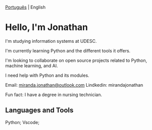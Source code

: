 [Português](https://github.com/Jonthmiranda/Jonthmiranda/blob/main/README%20pt-br.md) | English

# Hello, I'm Jonathan

I'm studying information systems at UDESC.

I'm currently learning Python and the different tools it offers.

I'm looking to collaborate on open source projects related to Python, machine learning, and AI.

I need help with Python and its modules.

Email: miranda.jonathan@outlook.com
Lindkedin: mirandajonathan
      
Fun fact: I have a degree in nursing technician.


## Languages ​​and Tools

Python; Vscode;

